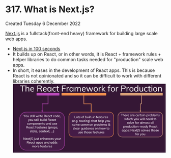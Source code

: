 # 317. What is Next.js?
Created Tuesday 6 December 2022

[Next.js](https://nextjs.org/) is a fullstack(front-end heavy) framework for building large scale web apps.
- [Next.js in 100 seconds](https://www.youtube.com/watch?v=Sklc_fQBmcs&ab_channel=Fireship)
- It builds up on React, or in other words, it is React + framework rules + helper libraries to do common tasks needed for "production" scale web apps.
- In short, it eases in the development of React apps. This is because React is not opinionated and so it can be difficult to work with different libraries coherently.
![](../../../../../assets/317_What_is_Next_js-image-1.png)
